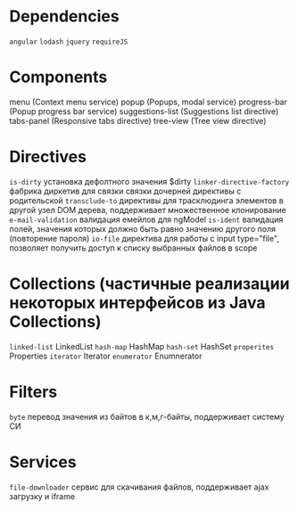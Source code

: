 # Dependencies
`angular`
`lodash`
`jquery`
`requireJS`

# Components

menu (Context menu service)
popup (Popups, modal service)
progress-bar (Popup progress bar service)
suggestions-list (Suggestions list directive)
tabs-panel (Responsive tabs directive)
tree-view (Tree view directive)

# Directives

`is-dirty` установка дефолтного значения $dirty
`linker-directive-factory` фабрика диркетив для связки связки дочерней директивы с родительской
`transclude-to` директивы для трасклюдинга элементов в другой узел DOM дерева, поддерживает множественное клонирование
`e-mail-validation` валидация емейлов для ngModel
`is-ident` валидация полей, значения которых должно быть равно значению другого поля (повторение пароля)
`io-file` директива для работы с input type="file", позволяет получить доступ к списку выбранных файлов в scope

# Collections (частичные реализации некоторых интерфейсов из Java Collections)

`linked-list` LinkedList
`hash-map` HashMap
`hash-set` HashSet
`properites` Properties
`iterator` Iterator
`enumerator` Enumnerator

# Filters

`byte` перевод значения из байтов в к,м,г-байты, поддерживает систему СИ

# Services

`file-downloader` сервис для скачивания файлов, поддерживает ajax загрузку и iframe 

